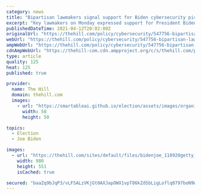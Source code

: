 ```yaml
---
category: news
title: "Bipartisan lawmakers signal support for Biden cybersecurity picks"
excerpt: "Key lawmakers on Monday expressed support for President Biden Joe Biden Federal Reserve chair: Economy would have been 'so much worse' without COVID-19 relief bills Biden to meet Monday with ..."
publishedDateTime: 2021-04-12T20:02:00Z
originalUrl: "https://thehill.com/policy/cybersecurity/547756-bipartisan-lawmakers-signal-support-for-biden-cybersecurity-picks"
webUrl: "https://thehill.com/policy/cybersecurity/547756-bipartisan-lawmakers-signal-support-for-biden-cybersecurity-picks"
ampWebUrl: "https://thehill.com/policy/cybersecurity/547756-bipartisan-lawmakers-signal-support-for-biden-cybersecurity-picks?amp"
cdnAmpWebUrl: "https://thehill-com.cdn.ampproject.org/c/s/thehill.com/policy/cybersecurity/547756-bipartisan-lawmakers-signal-support-for-biden-cybersecurity-picks?amp"
type: article
quality: 125
heat: 125
published: true

provider:
  name: The Hill
  domain: thehill.com
  images:
    - url: "https://smartableai.github.io/election/assets/images/organizations/thehill.com-50x50.jpg"
      width: 50
      height: 50

topics:
  - Election
  - Joe Biden

images:
  - url: "https://thehill.com/sites/default/files/bidenjoe_110920getty_cyber.jpg"
    width: 980
    height: 551
    isCached: true

secured: "baaZq9bJqP3/vLFSALzVKjGt0AXJapOWX1vpT86kZdSbLigLoflq0797boN9W49vzZTOru7LplC652w02LZyLkenvZBYG0lHFoP6Cu3fZGBxkMJJlDJhuJrj4hLvO1SDJCXGADnoIV0GAs00N7SDFDnsp3hZ+nDxraxoqJKPjLzfWPzfQ7ZhMZ+AjbQBVALPS+eu7eB6DsAgBjb2rpaEjZFwLcTAOEfis2XI+m2Vxch/XdqhlB7FaUu5TGRYam6Gqp/Hln1Ki5RLfJdAXzdBx+/+1wUrk5NrlHatf4egwH77vI+NNM9A6VLOvj35lRXspiEMVj7RTdOaOZLV+RRdvX0naug985BnFF7Vr1Yeea8=;lyUfNrMv0STYMBWNGeLwEg=="
---
```


